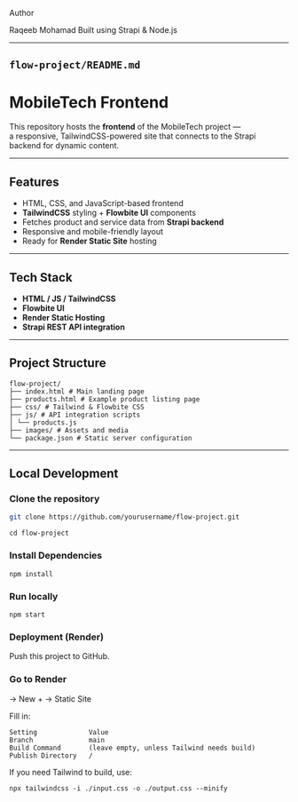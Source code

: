 Author

Raqeeb Mohamad
Built using Strapi & Node.js

---

##  `flow-project/README.md`
#  MobileTech Frontend

This repository hosts the **frontend** of the MobileTech project —  
a responsive, TailwindCSS-powered site that connects to the Strapi backend for dynamic content.

---

##  Features
- HTML, CSS, and JavaScript-based frontend
- **TailwindCSS** styling + **Flowbite UI** components
- Fetches product and service data from **Strapi backend**
- Responsive and mobile-friendly layout
- Ready for **Render Static Site** hosting

---

##  Tech Stack
- **HTML / JS / TailwindCSS**
- **Flowbite UI**
- **Render Static Hosting**
- **Strapi REST API integration**

---

##  Project Structure
```
flow-project/
├── index.html # Main landing page
├── products.html # Example product listing page
├── css/ # Tailwind & Flowbite CSS
├── js/ # API integration scripts
│ └── products.js
├── images/ # Assets and media
└── package.json # Static server configuration
```


---

##  Local Development

###  Clone the repository
```bash
git clone https://github.com/yourusername/flow-project.git
```
```
cd flow-project
```

### Install Dependencies 

```
npm install
```

### Run locally

```
npm start
```

### Deployment (Render)

Push this project to GitHub.

### Go to Render
 → New + → Static Site

Fill in:
```
Setting	            Value
Branch	            main
Build Command	    (leave empty, unless Tailwind needs build)
Publish Directory	/
```

If you need Tailwind to build, use:
```
npx tailwindcss -i ./input.css -o ./output.css --minify
```
